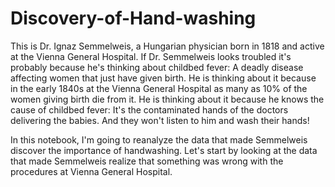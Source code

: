 # Discovery-of-Hand-washing
This is Dr. Ignaz Semmelweis, a Hungarian physician born in 1818 and active at the Vienna General Hospital.
If Dr. Semmelweis looks troubled it's probably because he's thinking about childbed fever:
A deadly disease affecting women that just have given birth.
He is thinking about it because in the early 1840s at the Vienna General Hospital as many as 10% of the women giving birth die from it.
He is thinking about it because he knows the cause of childbed fever: It's the contaminated hands of the doctors delivering the babies.
And they won't listen to him and wash their hands!

In this notebook, I'm going to reanalyze the data that made Semmelweis discover the importance of handwashing.
Let's start by looking at the data that made Semmelweis realize that something was wrong with the procedures at Vienna General Hospital.
